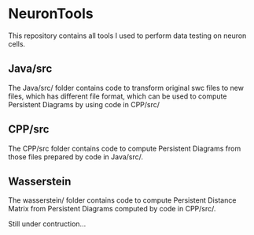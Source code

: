 # NeuronTools

This repository contains all tools I used to perform data testing on neuron cells.

## Java/src
The Java/src/ folder contains code to transform original swc files to new files, which has different file format, which can be used to compute Persistent Diagrams by using code in CPP/src/
## CPP/src
The CPP/src folder contains code to compute Persistent Diagrams from those files prepared by code in Java/src/.
## Wasserstein
The wasserstein/ folder contains code to compute Persistent Distance Matrix from Persistent Diagrams computed by code in CPP/src/.

Still under contruction...

